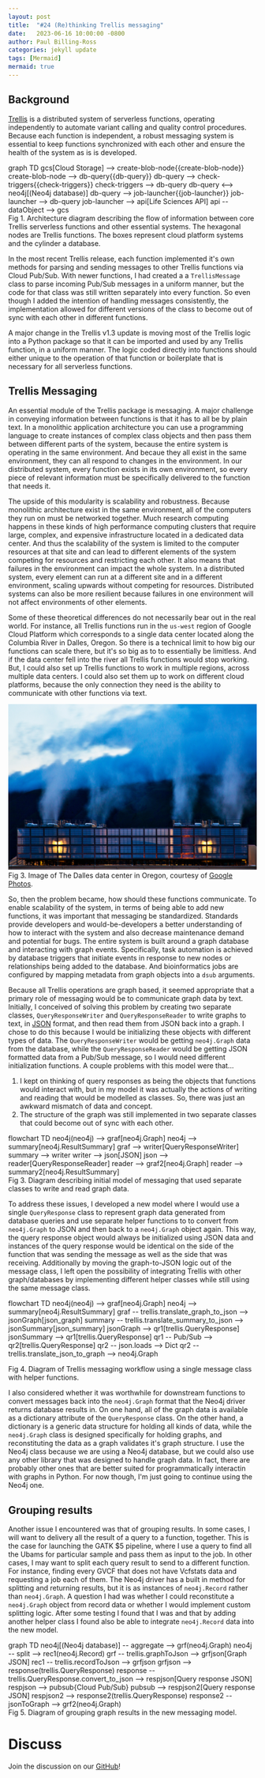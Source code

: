 ```yaml
---
layout: post
title:  "#24 (Re)thinking Trellis messaging"
date:   2023-06-16 10:00:00 -0800
author: Paul Billing-Ross
categories: jekyll update
tags: [Mermaid]
mermaid: true
---
```


## Background
[Trellis](https://www.nature.com/articles/s41598-021-02569-5) is a distributed system of serverless functions, operating independently to automate variant calling and quality control procedures. Because each function is independent, a robust messaging system is essential to keep functions synchronized with each other and ensure the health of the system as is is developed.

<div class="mermaid">
    graph TD
        gcs[Cloud Storage] --> create-blob-node{{create-blob-node}}
        create-blob-node --> db-query{{db-query}}
        db-query --> check-triggers{{check-triggers}}
        check-triggers --> db-query
        db-query <--> neo4j[(Neo4j database)]
        db-query --> job-launcher{{job-launcher}}
        job-launcher --> db-query
        job-launcher --> api[Life Sciences API]
        api -- dataObject --> gcs
</div>
Fig 1. Architecture diagram describing the flow of information between core Trellis serverless functions and other essential systems. The hexagonal nodes are Trellis functions. The boxes represent cloud platform systems and the cylinder a database.

In the most recent Trellis release, each function implemented it's own methods for parsing and sending messages to other Trellis functions via Cloud Pub/Sub. With newer functions, I had created a a `TrellisMessage` class to parse incoming Pub/Sub messages in a uniform manner, but the code for that class was still written separately into every function. So even though I added the intention of handling messages consistently, the implementation allowed for different versions of the class to become out of sync with each other in different functions.

A major change in the Trellis v1.3 update is moving most of the Trellis logic into a Python package so that it can be imported and used by any Trellis function, in a uniform manner. The logic coded directly into functions should either unique to the operation of that function or boilerplate that is necessary for all serverless functions.

## Trellis Messaging
An essential module of the Trellis package is messaging. A major challenge in conveying information between functions is that it has to all be by plain text. In a monolithic application architecture you can use a programming language to create instances of complex class objects and then pass them between different parts of the system, because the entire system is operating in the same environment. And becaue they all exist in the same environment, they can all respond to changes in the environment. In our distributed system, every function exists in its own environment, so every piece of relevant information must be specifically delivered to the function that needs it.

The upside of this modularity is scalability and robustness. Because monolithic architecture exist in the same environment, all of the computers they run on must be networked together. Much research computing happens in these kinds of high performance computing clusters that require large, complex, and expensive infrastructure located in a dedicated data center. And thus the scalability of the system is limited to the computer resources at that site and can lead to different elements of the system competing for resources and restricting each other. It also means that failures in the environment can impact the whole system. In a distributed system, every element can run at a different site and in a different environment, scaling upwards without competing for resources. Distributed systems can also be more resilient because failures in one environment will not affect environments of other elements.

Some of these theoretical differences do not necessarily bear out in the real world. For instance, all Trellis functions run in the `us-west` region of Google Cloud Platform which corresponds to a single data center located along the Columbia River in Dalles, Oregon. So there is a technical limit to how big our functions can scale there, but it's so big as to to essentially be limitless. And if the data center fell into the river all Trellis functions would stop working. But, I could also set up Trellis functions to work in multiple regions, across multiple data centers. I could also set them up to work on different cloud platforms, because the only connection they need is the ability to communicate with other functions via text.

![Dalles data center](/assets/2023-06-16/the-dalles-cooling-towers.jpg)
Fig 3. Image of The Dalles data center in Oregon, courtesy of [Google Photos](https://www.google.com/about/datacenters/gallery/#!#the-dalles-cooling-towers). 

So, then the problem became, how should these functions communicate. To enable scalability of the system, in terms of being able to add new functions, it was important that messaging be standardized. Standards provide developers and would-be-developers a better understanding of how to interact with the system and also decrease maintenance demand and potential for bugs. The entire system is built around a graph database and interacting with graph events. Specifically, task automation is achieved by database triggers that initiate events in response to new nodes or relationships being added to the database. And bioinformatics jobs are configured by mapping metadata from graph objects into a `dsub` arguments.

Because all Trellis operations are graph based, it seemed appropriate that a primary role of messaging would be to communicate graph data by text. Initially, I conceived of solving this problem by creating two separate classes, `QueryResponseWriter` and `QueryResponseReader` to write graphs to text, in [JSON](https://en.wikipedia.org/wiki/JSON) format, and then read them from JSON back into a graph. I chose to do this because I would be initializing these objects with different types of data. The `QueryResponseWriter` would be getting `neo4j.Graph` data from the database, while the `QueryResponseReader` would be getting JSON formatted data from a Pub/Sub message, so I would need different initialization functions. A couple problems with this model were that...

1. I kept on thinking of query responses as being the objects that functions would interact with, but in my model it was actually the actions of writing and reading that would be modelled as classes. So, there was just an awkward mismatch of data and concept.
2. The structure of the graph was still implemented in two separate classes that could become out of sync with each other.

<div class="mermaid">
flowchart TD
    neo4j(neo4j) --> graf[neo4j.Graph]
    neo4j --> summary[neo4j.ResultSummary]
    graf --> writer[QueryResponseWriter]
    summary --> writer
    writer --> json[JSON]
    json --> reader[QueryResponseReader]
    reader --> graf2[neo4j.Graph]
    reader --> summary2[neo4j.ResultSummary]
</div>
Fig 3. Diagram describing initial model of messaging that used separate classes to write and read graph data.

To address these issues, I developed a new model where I would use a single `QueryResponse` class to represent graph data generated from database queries and use separate helper functions to to convert from `neo4j.Graph` to JSON and then back to a `neo4j.Graph` object again. This way, the query response object would always be initialized using JSON data and instances of the query response would be identical on the side of the function that was sending the message as well as the side that was receiving. Additionally by moving the graph-to-JSON logic out of the message class, I left open the possibility of integrating Trellis with other graph/databases by implementing different helper classes while still using the same message class.

<div class="mermaid">
flowchart TD
    neo4j(neo4j) --> graf[neo4j.Graph]
    neo4j --> summary[neo4j.ResultSummary]
    graf -- trellis.translate_graph_to_json --> jsonGraph[json_graph]
    summary -- trellis.translate_summary_to_json --> jsonSummary[json_summary]
    jsonGraph --> qr1[trellis.QueryResponse]
    jsonSummary --> qr1[trellis.QueryResponse]
    qr1 -- Pub/Sub --> qr2[trellis.QueryResponse]
    qr2 -- json.loads --> Dict
    qr2 -- trellis.translate_json_to_graph --> neo4j.Graph
</div>

Fig 4. Diagram of Trellis messaging workflow using a single message class with helper functions.

I also considered whether it was worthwhile for downstream functions to convert messages back into the `neo4j.Graph` format that the Neo4j driver returns database results in. On one hand, all of the graph data is available as a dictionary attribute of the `QueryResponse` class. On the other hand, a dictionary is a generic data structure for holding all kinds of data, while the `neo4j.Graph` class is designed specifically for holding graphs, and reconstituting the data as a graph validates it's graph structure. I use the Neo4j class because we are using a Neo4j database, but we could also use any other library that was designed to handle graph data. In fact, there are probably other ones that are better suited for programmatically interactin with graphs in Python. For now though, I'm just going to continue using the Neo4j one.

## Grouping results
Another issue I encountered was that of grouping results. In some cases, I will want to delivery all the result of a query to a function, together. This is the case for launching the GATK $5 pipeline, where I use a query to find all the Ubams for particular sample and pass them as input to the job. In other cases, I may want to split each query result to send to a different function. For instance, finding every GVCF that does not have Vcfstats data and requesting a job each of them. The Neo4j driver has a built in method for splitting and returning results, but it is as instances of `neo4j.Record` rather than `neo4j.Graph`. A question I had was whether I could reconstitute a `neo4j.Graph` object from record data or whether I would implement custom splitting logic. After some testing I found that I was and that by adding another helper class I found also be able to integrate `neo4j.Record` data into the new model.

<div class="mermaid">
graph TD
    neo4j[(Neo4j database)] -- aggregate --> grf(neo4j.Graph)
    neo4j -- split --> rec1(neo4j.Record)
    grf -- trellis.graphToJson --> grfjson[Graph JSON]
    rec1 -- trellis.recordToJson --> grfjson
    grfjson --> response(trellis.QueryResponse)
    response -- trellis.QueryResponse.convert_to_json --> respjson[Query response JSON]
    respjson --> pubsub{Cloud Pub/Sub} 
    pubsub --> respjson2[Query response JSON]
    respjson2 --> response2(trellis.QueryResponse)
    response2 -- jsonToGraph --> grf2(neo4j.Graph)
</div>
Fig 5. Diagram of grouping graph results in the new messaging model.


# Discuss
Join the discussion on our <ins>[GitHub](https://github.com/orgs/va-big-data-genomics/discussions/27)</ins>!
